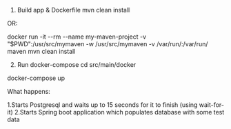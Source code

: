 1. Build app & Dockerfile
mvn clean install

OR:

docker run -it --rm --name my-maven-project -v "$PWD":/usr/src/mymaven -w /usr/src/mymaven -v /var/run/:/var/run/ maven mvn clean install

2. Run docker-compose
cd src/main/docker

docker-compose up

What happens:

1.Starts Postgresql and waits up to 15 seconds for it to finish (using wait-for-it)
2.Starts Spring boot application which populates database with some test data